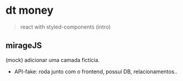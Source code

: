 # dt money

> react with styled-components (intro)

## mirageJS

(mock) adicionar uma camada fictícia.

- API-fake: roda junto com o frontend, possuí DB, relacionamentos..
